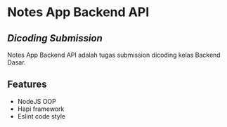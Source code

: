 # Notes App Backend API
## _Dicoding Submission_

Notes App Backend API adalah tugas submission dicoding kelas Backend Dasar.


## Features

- NodeJS OOP
- Hapi framework
- Eslint code style
